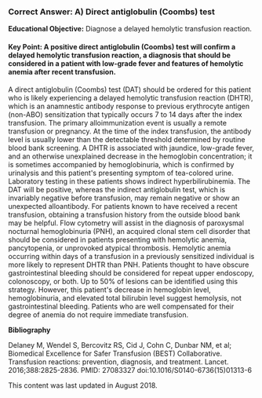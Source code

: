 
### Correct Answer: A) Direct antiglobulin (Coombs) test 

**Educational Objective:** Diagnose a delayed hemolytic transfusion reaction.

#### **Key Point:** A positive direct antiglobulin (Coombs) test will confirm a delayed hemolytic transfusion reaction, a diagnosis that should be considered in a patient with low-grade fever and features of hemolytic anemia after recent transfusion.

A direct antiglobulin (Coombs) test (DAT) should be ordered for this patient who is likely experiencing a delayed hemolytic transfusion reaction (DHTR), which is an anamnestic antibody response to previous erythrocyte antigen (non-ABO) sensitization that typically occurs 7 to 14 days after the index transfusion. The primary alloimmunization event is usually a remote transfusion or pregnancy. At the time of the index transfusion, the antibody level is usually lower than the detectable threshold determined by routine blood bank screening. A DHTR is associated with jaundice, low-grade fever, and an otherwise unexplained decrease in the hemoglobin concentration; it is sometimes accompanied by hemoglobinuria, which is confirmed by urinalysis and this patient's presenting symptom of tea-colored urine. Laboratory testing in these patients shows indirect hyperbilirubinemia. The DAT will be positive, whereas the indirect antiglobulin test, which is invariably negative before transfusion, may remain negative or show an unexpected alloantibody. For patients known to have received a recent transfusion, obtaining a transfusion history from the outside blood bank may be helpful.
Flow cytometry will assist in the diagnosis of paroxysmal nocturnal hemoglobinuria (PNH), an acquired clonal stem cell disorder that should be considered in patients presenting with hemolytic anemia, pancytopenia, or unprovoked atypical thrombosis. Hemolytic anemia occurring within days of a transfusion in a previously sensitized individual is more likely to represent DHTR than PNH.
Patients thought to have obscure gastrointestinal bleeding should be considered for repeat upper endoscopy, colonoscopy, or both. Up to 50% of lesions can be identified using this strategy. However, this patient's decrease in hemoglobin level, hemoglobinuria, and elevated total bilirubin level suggest hemolysis, not gastrointestinal bleeding.
Patients who are well compensated for their degree of anemia do not require immediate transfusion.

**Bibliography**

Delaney M, Wendel S, Bercovitz RS, Cid J, Cohn C, Dunbar NM, et al; Biomedical Excellence for Safer Transfusion (BEST) Collaborative. Transfusion reactions: prevention, diagnosis, and treatment. Lancet. 2016;388:2825-2836. PMID: 27083327 doi:10.1016/S0140-6736(15)01313-6

This content was last updated in August 2018.